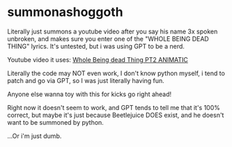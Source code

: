 # summonashoggoth
Literally just summons a youtube video after you say his name 3x spoken unbroken, and makes sure you enter one of the "WHOLE BEING DEAD THING" lyrics. It's untested, but i was using GPT to be a nerd.

Youtube video it uses: [Whole Being dead Thing PT2 ANIMATIC](https://www.youtube.com/watch?v=ErHL4qwwyxw)

Literally the code may NOT even work, I don't know python myself, i tend to patch and go via GPT, so I was just literally having fun. 

Anyone else wanna toy with this for kicks go right ahead!

Right now it doesn't seem to work, and GPT tends to tell me that it's 100% correct, but maybe it's just because Beetlejuice DOES exist, and he doesn't want to be summoned by python.

...Or i'm just dumb.
